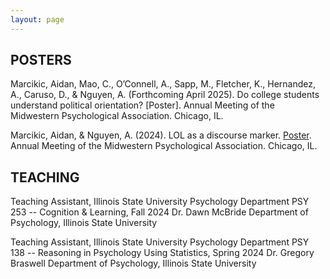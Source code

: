 ```yaml
---
layout: page
---
```

## POSTERS
Marcikic, Aidan, Mao, C., O’Connell, A., Sapp, M., Fletcher, K., Hernandez, A., Caruso, D., & Nguyen, A. (Forthcoming April 2025). Do college students understand political orientation? [Poster]. Annual Meeting of the Midwestern Psychological Association. Chicago, IL.

Marcikic, Aidan, & Nguyen, A. (2024). LOL as a discourse marker. [Poster](https://aidanmarcikic.github.io/assets/Marcikic,Nguyen_Lol_as_a_discourse_marker_poster_with_qrcode.pdf). Annual Meeting of the Midwestern Psychological Association. Chicago, IL.


## TEACHING
Teaching Assistant, Illinois State University Psychology Department	
PSY 253 -- Cognition & Learning, Fall 2024
Dr. Dawn McBride
Department of Psychology, Illinois State University

Teaching Assistant, Illinois State University Psychology Department
PSY 138 -- Reasoning in Psychology Using Statistics, Spring 2024
Dr. Gregory Braswell
Department of Psychology, Illinois State University